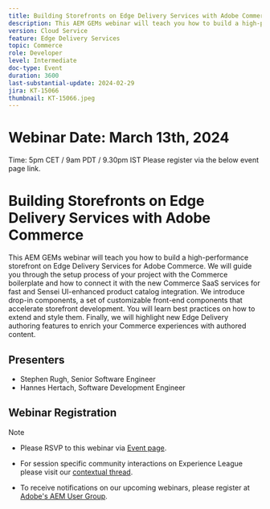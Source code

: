 ```yaml
---
title: Building Storefronts on Edge Delivery Services with Adobe Commerce
description: This AEM GEMs webinar will teach you how to build a high-performance storefront on Edge Delivery Services for Adobe Commerce. We will guide you through the setup process of your project with the Commerce boilerplate and how to connect it with the new Commerce SaaS services for fast and Sensei UI-enhanced product catalog integration. We introduce drop-in components, a set of customizable front-end components that accelerate storefront development. You will learn best practices on how to extend and style them. Finally, we will highlight new Edge Delivery authoring features to enrich your Commerce experiences with authored content.
version: Cloud Service
feature: Edge Delivery Services
topic: Commerce
role: Developer
level: Intermediate
doc-type: Event
duration: 3600
last-substantial-update: 2024-02-29
jira: KT-15066
thumbnail: KT-15066.jpeg
---
```


# Webinar Date: March 13th, 2024
Time: 5pm CET / 9am PDT / 9.30pm IST
Please register via the below event page link. 

# Building Storefronts on Edge Delivery Services with Adobe Commerce

This AEM GEMs webinar will teach you how to build a high-performance storefront on Edge Delivery Services for Adobe Commerce. We will guide you through the setup process of your project with the Commerce boilerplate and how to connect it with the new Commerce SaaS services for fast and Sensei UI-enhanced product catalog integration. We introduce drop-in components, a set of customizable front-end components that accelerate storefront development. You will learn best practices on how to extend and style them. Finally, we will highlight new Edge Delivery authoring features to enrich your Commerce experiences with authored content.

## Presenters

* Stephen Rugh, Senior Software Engineer
* Hannes Hertach, Software Development Engineer

## Webinar Registration

>[!NOTE]
>
>* Please RSVP to this webinar via [Event page](https://adobe.ly/48cmKCV).
> 
>* For session specific community interactions on Experience League please visit our [contextual thread](https://adobe.ly/48m4dEm).
>
>* To receive notifications on our upcoming webinars, please register at [Adobe's AEM User Group](https://aem-augs.adobe.com/).
